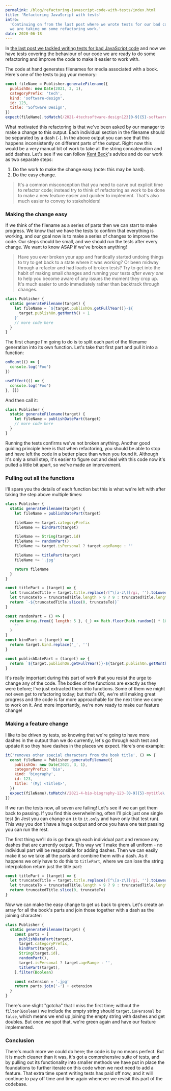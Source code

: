 ```yaml
---
permalink: /blog/refactoring-javascript-code-with-tests/index.html
title: 'Refactoring JavaScript with tests'
intro:
  'Continuing on from the last post where we wrote tests for our bad code, today
  we are taking on some refactoring work.'
date: 2020-06-18
---
```


In
[the last post we tackled writing tests for bad JavaScript code](/blog/writing-tests-for-bad-javascript-code/index.html)
and now we have tests covering the behaviour of our code we are ready to do some
refactoring and improve the code to make it easier to work with.

The code at hand generates filenames for media associated with a book. Here's
one of the tests to jog your memory:

```js
const fileName = Publisher.generateFilename({
  publishOn: new Date(2021, 3, 1),
  categoryPrefix: 'tech',
  kind: 'software-design',
  id: 123,
  title: 'Software Design',
})
expect(fileName).toMatch(/2021-4techsoftware-design123[0-9]{5}-softwared\.jpg/)
```

What motivated this refactoring is that we've been asked by our manager to make
a change to this output. Each individual section in the filename should be
separated by a dash (`-`). In the above output you can see that this happens
inconsistently on different parts of the output. Right now this would be a very
manual bit of work to take all the string concatenation and add dashes. Let's
see if we can follow [Kent Beck](https://twitter.com/KentBeck)'s advice and do
our work as two separate steps:

1. Do the work to make the change easy (note: this may be hard).
2. Do the easy change.

> It's a common misconception that you need to carve out explicit time to
> refactor code; instead try to think of refactoring as work to be done to make
> a new feature easier and quicker to implement. That's also much easier to
> convey to stakeholders!

### Making the change easy

If we think of the filename as a series of parts then we can start to make
progress. We know that we have the tests to confirm that everything is working,
and our goal now is to make a series of changes to improve the code. Our steps
should be small, and we should run the tests after every change. We want to know
ASAP if we've broken anything!

> Have you ever broken your app and frantically started undoing things to try to
> get back to a state where it was working? Or been midway through a refactor
> and had loads of broken tests? Try to get into the habit of making small
> changes and running your tests _after every one_ to help you become aware of
> any issues the moment they crop up. It's much easier to undo immediately
> rather than backtrack through changes.

```js
class Publisher {
  static generateFilename(target) {
    let fileName = `${target.publishOn.getFullYear()}-${
      target.publishOn.getMonth() + 1
    }`
    // more code here
  }
}
```

The first change I'm going to do is to split each part of the filename
generation into its own function. Let's take that first part and pull it into a
function:

<side-by-side first="Svelte" second="React">

```js
onMount(() => {
  console.log('Foo')
})
```

```js
useEffect(() => {
  console.log('Foo')
}, [])
```

</side-by-side>

And then call it:

```js
class Publisher {
  static generateFilename(target) {
    let fileName = publishDatePart(target)
    // more code here
  }
}
```

Running the tests confirms we've not broken anything. Another good guiding
principle here is that when refactoring, you should be able to stop and have
left the code in a better place than when you found it. Although it's only a
small step, it's easier to figure out and deal with this code now it's pulled a
little bit apart, so we've made an improvement.

### Pulling out all the functions

I'll spare you the details of each function but this is what we're left with
after taking the step above multiple times:

```js
class Publisher {
  static generateFilename(target) {
    let fileName = publishDatePart(target)

    fileName += target.categoryPrefix
    fileName += kindPart(target)

    fileName += String(target.id)
    fileName += randomPart()
    fileName += target.isPersonal ? target.ageRange : ''

    fileName += titlePart(target)
    fileName += '.jpg'

    return fileName
  }
}

const titlePart = (target) => {
  let truncatedTitle = target.title.replace(/[^\[a-z\]]/gi, '').toLowerCase()
  let truncateTo = truncatedTitle.length > 9 ? 9 : truncatedTitle.length
  return `-${truncatedTitle.slice(0, truncateTo)}`
}

const randomPart = () => {
  return Array.from({ length: 5 }, (_) => Math.floor(Math.random() * 10)).join(
    ''
  )
}
const kindPart = (target) => {
  return target.kind.replace('_', '')
}

const publishDatePart = (target) => {
  return `${target.publishOn.getFullYear()}-${target.publishOn.getMonth() + 1}`
}
```

It's really important during this part of work that you resist the urge to
change any of the code. The bodies of the functions are exactly as they were
before; I've just extracted them into functions. Some of them we might not even
get to refactoring today; but that's OK, we're still making great progress and
the code is far more approachable for the next time we come to work on it. And
more importantly, we're now ready to make our feature change!

### Making a feature change

I like to be driven by tests, so knowing that we're going to have more dashes in
the output than we do currently, let's go through each test and update it so
they have dashes in the places we expect. Here's one example:

```js
it('removes other special characters from the book title', () => {
  const fileName = Publisher.generateFilename({
    publishOn: new Date(2021, 3, 1),
    categoryPrefix: 'bio',
    kind: 'biography',
    id: 123,
    title: '(My) <title$>',
  })
  expect(fileName).toMatch(/2021-4-bio-biography-123-[0-9]{5}-mytitle\.jpg/)
})
```

If we run the tests now, all seven are failing! Let's see if we can get them
back to passing. If you find this overwhelming, often I'll pick just one single
test (in Jest you can change an `it` to `it.only` and have only that test run).
This way you don't have a huge output and once you have one test passing you can
run the rest.

The first thing we'll do is go through each individual part and remove any
dashes that are currently output. This way we'll make them all uniform - no
individual part will be responsible for adding dashes. Then we can easily make
it so we take all the parts and combine them with a dash. As it happens we only
have to do this to `titlePart`, where we can lose the string interpolation
return just the title part:

```js
const titlePart = (target) => {
  let truncatedTitle = target.title.replace(/[^\[a-z\]]/gi, '').toLowerCase()
  let truncateTo = truncatedTitle.length > 9 ? 9 : truncatedTitle.length
  return truncatedTitle.slice(0, truncateTo)
}
```

Now we can make the easy change to get us back to green. Let's create an array
for all the book's parts and join those together with a dash as the joining
character:

```js
class Publisher {
  static generateFilename(target) {
    const parts = [
      publishDatePart(target),
      target.categoryPrefix,
      kindPart(target),
      String(target.id),
      randomPart(),
      target.isPersonal ? target.ageRange : '',
      titlePart(target),
    ].filter(Boolean)

    const extension = '.jpg'
    return parts.join('-') + extension
  }
}
```

There's one slight "gotcha" that I miss the first time; without the
`filter(Boolean)` we include the empty string should `target.isPersonal` be
`false`, which means we end up joining the empty string with dashes and get
doubles. But once we spot that, we're green again and have our feature
implemented.

### Conclusion

There's much more we could do here; the code is by no means perfect. But it is
much cleaner than it was, it's got a comprehensive suite of tests, and by
pulling out its functionality into smaller methods we have put in place the
foundations to further iterate on this code when we next need to add a feature.
That extra time spent writing tests has paid off now, and it will continue to
pay off time and time again whenever we revisit this part of the codebase.
